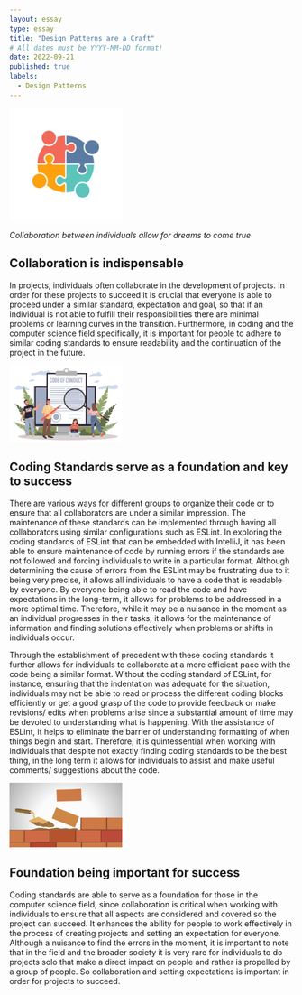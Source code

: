 ```yaml
---
layout: essay
type: essay
title: "Design Patterns are a Craft"
# All dates must be YYYY-MM-DD format!
date: 2022-09-21
published: true
labels:
  - Design Patterns
---
```


<img width="200px" class="rounded float-start pe-4" src="../img/collaboration.png">

*Collaboration between individuals allow for dreams to come true*

## Collaboration is indispensable  

In projects, individuals often collaborate in the development of projects. In order for these projects to succeed it is crucial that everyone is able to proceed under a similar standard, expectation and goal, so that if an individual is not able to fulfill their responsibilities there are minimal problems or learning curves in the transition. Furthermore, in coding and the computer science field specifically, it is important for people to adhere to similar coding standards to ensure readability and the continuation of the project in the future. 

<img width="200px" class="rounded float-start pe-4" src="../img/conding-standards.jpeg">

## Coding Standards serve as a foundation and key to success 

There are various ways for different groups to organize their code or to ensure that all collaborators are under a similar impression. The maintenance of these standards can be implemented through having all collaborators using similar configurations such as ESLint.  In exploring the coding standards of ESLint that can be embedded with IntelliJ, it has been able to ensure maintenance of code by running errors if the standards are not followed and forcing individuals to write in a particular format. Although determining the cause of errors from the ESLint may be frustrating due to it being very precise, it allows all individuals to have a code that is readable by everyone. By everyone being able to read the code and have expectations in the long-term, it allows for problems to be addressed in a more optimal time. Therefore, while it may be a nuisance in the moment as an individual progresses in their tasks, it allows for the maintenance of information and finding solutions effectively when problems or shifts in individuals occur. 

Through the establishment of precedent with these coding standards it further allows for individuals to collaborate at a more efficient pace with the code being a similar format. Without the coding standard of ESLint, for instance, ensuring that the indentation was adequate for the situation, individuals may not be able to read or process the different coding blocks efficiently or get a good grasp of the code to provide feedback or make revisions/ edits when problems arise since a substantial amount of time may be devoted to understanding what is happening. With the assistance of ESLint, it helps to eliminate the barrier of understanding formatting of when things begin and start. Therefore, it is quintessential when working with individuals that despite not exactly finding coding standards to be the best thing, in the long term it allows for individuals to assist and make useful comments/ suggestions about the code.

<img width="200px" class="rounded float-start pe-4" src="../img/foundation.jpeg">

## Foundation being important for success 

Coding standards are able to serve as a foundation for those in the computer science field, since collaboration is critical when working with individuals to ensure that all aspects are considered and covered so the project can succeed. It enhances the ability for people to work effectively in the process of creating projects and setting an expectation for everyone. Although a nuisance to find the errors in the moment, it is important to note that in the field and the broader society it is very rare for individuals to do projects solo that make a direct impact on people and rather is propelled by a group of people. So collaboration and setting expectations is important in order for projects to succeed. 
